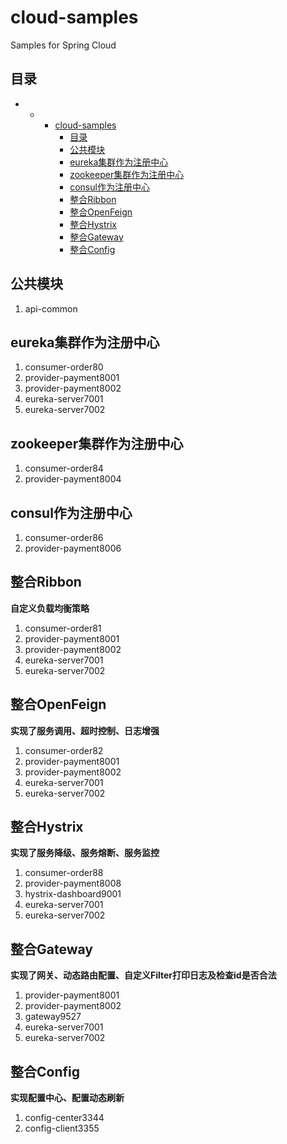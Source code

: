 # cloud-samples
Samples for Spring Cloud

## 目录

* * * [cloud\-samples](#cloud-samples)
      * [目录](#%E7%9B%AE%E5%BD%95)
      * [公共模块](#%E5%85%AC%E5%85%B1%E6%A8%A1%E5%9D%97)
      * [eureka集群作为注册中心](#eureka%E9%9B%86%E7%BE%A4%E4%BD%9C%E4%B8%BA%E6%B3%A8%E5%86%8C%E4%B8%AD%E5%BF%83)
      * [zookeeper集群作为注册中心](#zookeeper%E9%9B%86%E7%BE%A4%E4%BD%9C%E4%B8%BA%E6%B3%A8%E5%86%8C%E4%B8%AD%E5%BF%83)
      * [consul作为注册中心](#consul%E4%BD%9C%E4%B8%BA%E6%B3%A8%E5%86%8C%E4%B8%AD%E5%BF%83)
      * [整合Ribbon](#%E6%95%B4%E5%90%88ribbon)
      * [整合OpenFeign](#%E6%95%B4%E5%90%88openfeign)
      * [整合Hystrix](#%E6%95%B4%E5%90%88hystrix)
      * [整合Gateway](#%E6%95%B4%E5%90%88gateway)
      * [整合Config](#%E6%95%B4%E5%90%88config)

## 公共模块

1. api-common

## eureka集群作为注册中心

1. consumer-order80
2. provider-payment8001
3. provider-payment8002
4. eureka-server7001
5. eureka-server7002

## zookeeper集群作为注册中心

1. consumer-order84
2. provider-payment8004

## consul作为注册中心

1. consumer-order86
2. provider-payment8006

## 整合Ribbon

**自定义负载均衡策略**

1. consumer-order81
2. provider-payment8001
3. provider-payment8002
4. eureka-server7001
5. eureka-server7002

## 整合OpenFeign

**实现了服务调用、超时控制、日志增强**

1. consumer-order82
2. provider-payment8001
3. provider-payment8002
4. eureka-server7001
5. eureka-server7002

## 整合Hystrix

**实现了服务降级、服务熔断、服务监控**

1. consumer-order88
2. provider-payment8008
3. hystrix-dashboard9001
4. eureka-server7001
5. eureka-server7002

## 整合Gateway

**实现了网关、动态路由配置、自定义Filter打印日志及检查id是否合法**

1. provider-payment8001
2. provider-payment8002
3. gateway9527
4. eureka-server7001
5. eureka-server7002

## 整合Config

**实现配置中心、配置动态刷新**

1. config-center3344
2. config-client3355